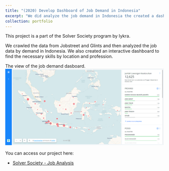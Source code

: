 ```yaml
---
title: "(2020) Develop Dashboard of Job Demand in Indonesia"
excerpt: "We did analyze the job demand in Indonesia the created a dashboard for that."
collection: portfolio
---
```


This project is a part of the Solver Society program by Iykra.

We crawled the data from Jobstreet and Glints and then analyzed the job data by demand in Indonesia. We also created an interactive dashboard to find the necessary skills by location and profession.

The view of the job demand dasboard.
<img src='/images/pt9-img1.png'>

You can access our project here:
- [Solver Society - Job Analysis](https://github.com/yasirabd/solver-society-job-analysis)
